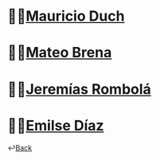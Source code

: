 # 🧑‍💼[Mauricio Duch](https://docs.google.com/presentation/d/1YKHhkUJQiiAXd1jsBNWZlaFAJY9oNNhHOzkqXrkJpIo/edit#slide=id.g872c0fb5d6_0_105)

# 🧑‍💼[Mateo Brena](https://docs.google.com/presentation/d/13jx7oJOTdFAnT26rqKgbfouSVbagA6ZhHox9U7G7AzA/edit#slide=id.g872c0fb5d6_0_105)

# 🧑‍💼[Jeremías Rombolá](https://docs.google.com/presentation/d/1XWt10yUHT1CJCQ8QJwQFD-UX5g1TiCuljaxZvYuUBG8/edit#slide=id.g872c0fb5d6_0_105) 

# 🧑‍💼[Emilse Díaz](https://docs.google.com/presentation/d/10Dg_hMhvk-qiNkzyXMMdiEcraPWh0otP5jMYlvg5Ivs/edit#slide=id.g872c0fb5d6_0_105)

↩️[Back](../README.md)
